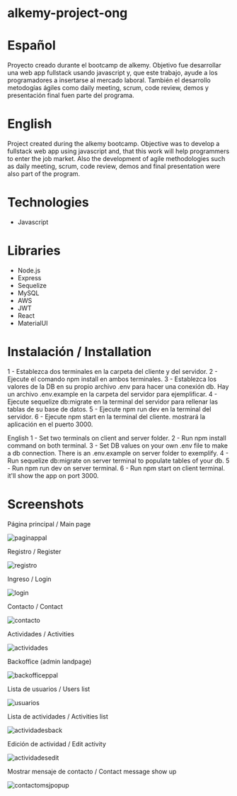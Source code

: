 # alkemy-project-ong

# Español
Proyecto creado durante el bootcamp de alkemy. Objetivo fue desarrollar una web app fullstack usando javascript 
y, que este trabajo, ayude a los programadores a insertarse al mercado laboral. También el desarrollo metodogías
ágiles como daily meeting, scrum, code review, demos y presentación final fuen parte del programa.

# English 
Project created during the alkemy bootcamp. Objective was to develop a fullstack web app using javascript 
and, that this work will help programmers to enter the job market. Also the development of agile methodologies
such as daily meeting, scrum, code review, demos and final presentation were also part of the program. 

# Technologies
* Javascript

# Libraries
* Node.js
* Express
* Sequelize
* MySQL
* AWS
* JWT
* React
* MaterialUI

# Instalación / Installation

1 - Establezca dos terminales en la carpeta del cliente y del servidor.
2 - Ejecute el comando npm install en ambos terminales.
3 - Establezca los valores de la DB en su propio archivo .env para hacer una conexión db. Hay un archivo .env.example en la carpeta del servidor para ejemplificar.
4 - Ejecute sequelize db:migrate en la terminal del servidor para rellenar las tablas de su base de datos.
5 - Ejecute npm run dev en la terminal del servidor.
6 - Ejecute npm start en la terminal del cliente. mostrará la aplicación en el puerto 3000. 

English
1 - Set two terminals on client and server folder.
2 - Run npm install command on both terminal.
3 - Set DB values on your own .env file to make a db connection. There is an .env.example on server folder to exemplify.
4 - Run sequelize db:migrate on server terminal to populate tables of your db.
5 - Run npm run dev on server terminal.
6 - Run npm start on client terminal. it'll show the app on port 3000. 

# Screenshots

Página principal / Main page

![paginappal](https://user-images.githubusercontent.com/38327663/147858131-f2dd37ab-c4ec-493f-a79b-48dc79ae866a.png)

Registro / Register

![registro](https://user-images.githubusercontent.com/38327663/147858132-fac2bb36-ca56-4545-bb1c-1efb47bcf55c.png)

Ingreso / Login

![login](https://user-images.githubusercontent.com/38327663/147858133-d64ea1f2-7f29-454e-9012-7fd4b5594fd1.png)

Contacto / Contact

![contacto](https://user-images.githubusercontent.com/38327663/147858280-db7e4fd6-34c0-4937-92ff-f4d35dcf5929.png)

Actividades / Activities

![actividades](https://user-images.githubusercontent.com/38327663/147858137-d17e9187-3653-4ef0-a0a9-6db82110e0d9.png)

Backoffice (admin landpage)

![backofficeppal](https://user-images.githubusercontent.com/38327663/147858141-a29af9a9-749c-4b85-88b0-ce403077d084.png)

Lista de usuarios / Users list

![usuarios](https://user-images.githubusercontent.com/38327663/147858144-65119e05-6539-46b1-b72c-553f0b5dec87.png)

Lista de actividades / Activities list

![actividadesback](https://user-images.githubusercontent.com/38327663/147858145-53248ac0-9827-4635-8104-db49f9d7936f.png)

Edición de actividad / Edit activity

![actividadesedit](https://user-images.githubusercontent.com/38327663/147858151-cd74af26-d62b-4037-a3e2-d6383e1980b7.png)

Mostrar mensaje de contacto / Contact message show up

![contactomsjpopup](https://user-images.githubusercontent.com/38327663/147858281-2189a1ac-f0d0-407f-ac73-e6bbe200fa1c.png)

